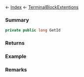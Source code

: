 ← [Index](Api-Index) ← [TerminalBlockExtentions](Sandbox.ModAPI.Ingame.TerminalBlockExtentions)

### Summary

```csharp
private public long GetId
```

### Returns

### Example

### Remarks

